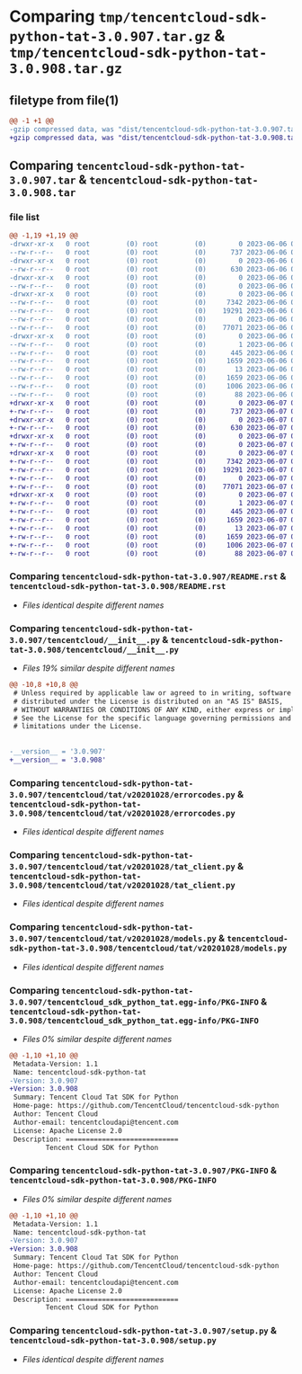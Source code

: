 # Comparing `tmp/tencentcloud-sdk-python-tat-3.0.907.tar.gz` & `tmp/tencentcloud-sdk-python-tat-3.0.908.tar.gz`

## filetype from file(1)

```diff
@@ -1 +1 @@
-gzip compressed data, was "dist/tencentcloud-sdk-python-tat-3.0.907.tar", last modified: Tue Jun  6 02:34:45 2023, max compression
+gzip compressed data, was "dist/tencentcloud-sdk-python-tat-3.0.908.tar", last modified: Wed Jun  7 00:32:17 2023, max compression
```

## Comparing `tencentcloud-sdk-python-tat-3.0.907.tar` & `tencentcloud-sdk-python-tat-3.0.908.tar`

### file list

```diff
@@ -1,19 +1,19 @@
-drwxr-xr-x   0 root         (0) root         (0)        0 2023-06-06 02:34:45.000000 tencentcloud-sdk-python-tat-3.0.907/
--rw-r--r--   0 root         (0) root         (0)      737 2023-06-06 02:34:45.000000 tencentcloud-sdk-python-tat-3.0.907/README.rst
-drwxr-xr-x   0 root         (0) root         (0)        0 2023-06-06 02:34:45.000000 tencentcloud-sdk-python-tat-3.0.907/tencentcloud/
--rw-r--r--   0 root         (0) root         (0)      630 2023-06-06 02:34:45.000000 tencentcloud-sdk-python-tat-3.0.907/tencentcloud/__init__.py
-drwxr-xr-x   0 root         (0) root         (0)        0 2023-06-06 02:34:45.000000 tencentcloud-sdk-python-tat-3.0.907/tencentcloud/tat/
--rw-r--r--   0 root         (0) root         (0)        0 2023-06-06 02:34:45.000000 tencentcloud-sdk-python-tat-3.0.907/tencentcloud/tat/__init__.py
-drwxr-xr-x   0 root         (0) root         (0)        0 2023-06-06 02:34:45.000000 tencentcloud-sdk-python-tat-3.0.907/tencentcloud/tat/v20201028/
--rw-r--r--   0 root         (0) root         (0)     7342 2023-06-06 02:34:45.000000 tencentcloud-sdk-python-tat-3.0.907/tencentcloud/tat/v20201028/errorcodes.py
--rw-r--r--   0 root         (0) root         (0)    19291 2023-06-06 02:34:45.000000 tencentcloud-sdk-python-tat-3.0.907/tencentcloud/tat/v20201028/tat_client.py
--rw-r--r--   0 root         (0) root         (0)        0 2023-06-06 02:34:45.000000 tencentcloud-sdk-python-tat-3.0.907/tencentcloud/tat/v20201028/__init__.py
--rw-r--r--   0 root         (0) root         (0)    77071 2023-06-06 02:34:45.000000 tencentcloud-sdk-python-tat-3.0.907/tencentcloud/tat/v20201028/models.py
-drwxr-xr-x   0 root         (0) root         (0)        0 2023-06-06 02:34:45.000000 tencentcloud-sdk-python-tat-3.0.907/tencentcloud_sdk_python_tat.egg-info/
--rw-r--r--   0 root         (0) root         (0)        1 2023-06-06 02:34:45.000000 tencentcloud-sdk-python-tat-3.0.907/tencentcloud_sdk_python_tat.egg-info/dependency_links.txt
--rw-r--r--   0 root         (0) root         (0)      445 2023-06-06 02:34:45.000000 tencentcloud-sdk-python-tat-3.0.907/tencentcloud_sdk_python_tat.egg-info/SOURCES.txt
--rw-r--r--   0 root         (0) root         (0)     1659 2023-06-06 02:34:45.000000 tencentcloud-sdk-python-tat-3.0.907/tencentcloud_sdk_python_tat.egg-info/PKG-INFO
--rw-r--r--   0 root         (0) root         (0)       13 2023-06-06 02:34:45.000000 tencentcloud-sdk-python-tat-3.0.907/tencentcloud_sdk_python_tat.egg-info/top_level.txt
--rw-r--r--   0 root         (0) root         (0)     1659 2023-06-06 02:34:45.000000 tencentcloud-sdk-python-tat-3.0.907/PKG-INFO
--rw-r--r--   0 root         (0) root         (0)     1006 2023-06-06 02:34:45.000000 tencentcloud-sdk-python-tat-3.0.907/setup.py
--rw-r--r--   0 root         (0) root         (0)       88 2023-06-06 02:34:45.000000 tencentcloud-sdk-python-tat-3.0.907/setup.cfg
+drwxr-xr-x   0 root         (0) root         (0)        0 2023-06-07 00:32:17.000000 tencentcloud-sdk-python-tat-3.0.908/
+-rw-r--r--   0 root         (0) root         (0)      737 2023-06-07 00:32:17.000000 tencentcloud-sdk-python-tat-3.0.908/README.rst
+drwxr-xr-x   0 root         (0) root         (0)        0 2023-06-07 00:32:17.000000 tencentcloud-sdk-python-tat-3.0.908/tencentcloud/
+-rw-r--r--   0 root         (0) root         (0)      630 2023-06-07 00:32:17.000000 tencentcloud-sdk-python-tat-3.0.908/tencentcloud/__init__.py
+drwxr-xr-x   0 root         (0) root         (0)        0 2023-06-07 00:32:17.000000 tencentcloud-sdk-python-tat-3.0.908/tencentcloud/tat/
+-rw-r--r--   0 root         (0) root         (0)        0 2023-06-07 00:32:17.000000 tencentcloud-sdk-python-tat-3.0.908/tencentcloud/tat/__init__.py
+drwxr-xr-x   0 root         (0) root         (0)        0 2023-06-07 00:32:17.000000 tencentcloud-sdk-python-tat-3.0.908/tencentcloud/tat/v20201028/
+-rw-r--r--   0 root         (0) root         (0)     7342 2023-06-07 00:32:17.000000 tencentcloud-sdk-python-tat-3.0.908/tencentcloud/tat/v20201028/errorcodes.py
+-rw-r--r--   0 root         (0) root         (0)    19291 2023-06-07 00:32:17.000000 tencentcloud-sdk-python-tat-3.0.908/tencentcloud/tat/v20201028/tat_client.py
+-rw-r--r--   0 root         (0) root         (0)        0 2023-06-07 00:32:17.000000 tencentcloud-sdk-python-tat-3.0.908/tencentcloud/tat/v20201028/__init__.py
+-rw-r--r--   0 root         (0) root         (0)    77071 2023-06-07 00:32:17.000000 tencentcloud-sdk-python-tat-3.0.908/tencentcloud/tat/v20201028/models.py
+drwxr-xr-x   0 root         (0) root         (0)        0 2023-06-07 00:32:17.000000 tencentcloud-sdk-python-tat-3.0.908/tencentcloud_sdk_python_tat.egg-info/
+-rw-r--r--   0 root         (0) root         (0)        1 2023-06-07 00:32:17.000000 tencentcloud-sdk-python-tat-3.0.908/tencentcloud_sdk_python_tat.egg-info/dependency_links.txt
+-rw-r--r--   0 root         (0) root         (0)      445 2023-06-07 00:32:17.000000 tencentcloud-sdk-python-tat-3.0.908/tencentcloud_sdk_python_tat.egg-info/SOURCES.txt
+-rw-r--r--   0 root         (0) root         (0)     1659 2023-06-07 00:32:17.000000 tencentcloud-sdk-python-tat-3.0.908/tencentcloud_sdk_python_tat.egg-info/PKG-INFO
+-rw-r--r--   0 root         (0) root         (0)       13 2023-06-07 00:32:17.000000 tencentcloud-sdk-python-tat-3.0.908/tencentcloud_sdk_python_tat.egg-info/top_level.txt
+-rw-r--r--   0 root         (0) root         (0)     1659 2023-06-07 00:32:17.000000 tencentcloud-sdk-python-tat-3.0.908/PKG-INFO
+-rw-r--r--   0 root         (0) root         (0)     1006 2023-06-07 00:32:17.000000 tencentcloud-sdk-python-tat-3.0.908/setup.py
+-rw-r--r--   0 root         (0) root         (0)       88 2023-06-07 00:32:17.000000 tencentcloud-sdk-python-tat-3.0.908/setup.cfg
```

### Comparing `tencentcloud-sdk-python-tat-3.0.907/README.rst` & `tencentcloud-sdk-python-tat-3.0.908/README.rst`

 * *Files identical despite different names*

### Comparing `tencentcloud-sdk-python-tat-3.0.907/tencentcloud/__init__.py` & `tencentcloud-sdk-python-tat-3.0.908/tencentcloud/__init__.py`

 * *Files 19% similar despite different names*

```diff
@@ -10,8 +10,8 @@
 # Unless required by applicable law or agreed to in writing, software
 # distributed under the License is distributed on an "AS IS" BASIS,
 # WITHOUT WARRANTIES OR CONDITIONS OF ANY KIND, either express or implied.
 # See the License for the specific language governing permissions and
 # limitations under the License.
 
 
-__version__ = '3.0.907'
+__version__ = '3.0.908'
```

### Comparing `tencentcloud-sdk-python-tat-3.0.907/tencentcloud/tat/v20201028/errorcodes.py` & `tencentcloud-sdk-python-tat-3.0.908/tencentcloud/tat/v20201028/errorcodes.py`

 * *Files identical despite different names*

### Comparing `tencentcloud-sdk-python-tat-3.0.907/tencentcloud/tat/v20201028/tat_client.py` & `tencentcloud-sdk-python-tat-3.0.908/tencentcloud/tat/v20201028/tat_client.py`

 * *Files identical despite different names*

### Comparing `tencentcloud-sdk-python-tat-3.0.907/tencentcloud/tat/v20201028/models.py` & `tencentcloud-sdk-python-tat-3.0.908/tencentcloud/tat/v20201028/models.py`

 * *Files identical despite different names*

### Comparing `tencentcloud-sdk-python-tat-3.0.907/tencentcloud_sdk_python_tat.egg-info/PKG-INFO` & `tencentcloud-sdk-python-tat-3.0.908/tencentcloud_sdk_python_tat.egg-info/PKG-INFO`

 * *Files 0% similar despite different names*

```diff
@@ -1,10 +1,10 @@
 Metadata-Version: 1.1
 Name: tencentcloud-sdk-python-tat
-Version: 3.0.907
+Version: 3.0.908
 Summary: Tencent Cloud Tat SDK for Python
 Home-page: https://github.com/TencentCloud/tencentcloud-sdk-python
 Author: Tencent Cloud
 Author-email: tencentcloudapi@tencent.com
 License: Apache License 2.0
 Description: ============================
         Tencent Cloud SDK for Python
```

### Comparing `tencentcloud-sdk-python-tat-3.0.907/PKG-INFO` & `tencentcloud-sdk-python-tat-3.0.908/PKG-INFO`

 * *Files 0% similar despite different names*

```diff
@@ -1,10 +1,10 @@
 Metadata-Version: 1.1
 Name: tencentcloud-sdk-python-tat
-Version: 3.0.907
+Version: 3.0.908
 Summary: Tencent Cloud Tat SDK for Python
 Home-page: https://github.com/TencentCloud/tencentcloud-sdk-python
 Author: Tencent Cloud
 Author-email: tencentcloudapi@tencent.com
 License: Apache License 2.0
 Description: ============================
         Tencent Cloud SDK for Python
```

### Comparing `tencentcloud-sdk-python-tat-3.0.907/setup.py` & `tencentcloud-sdk-python-tat-3.0.908/setup.py`

 * *Files identical despite different names*

